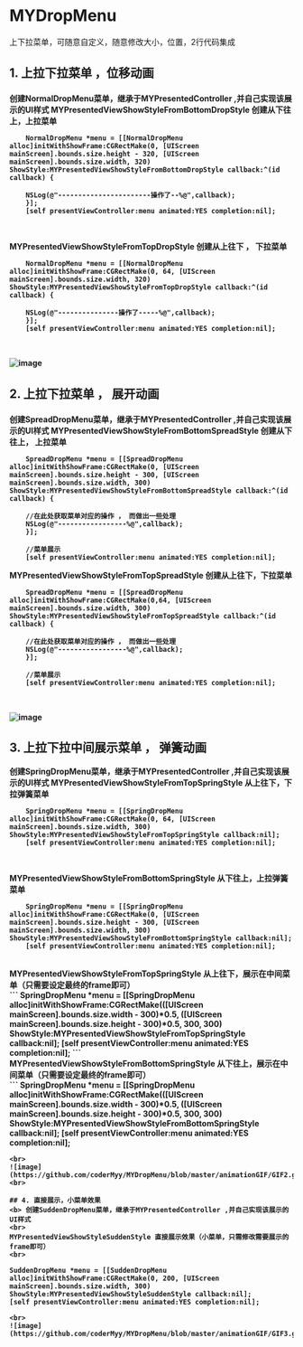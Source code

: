 # MYDropMenu
上下拉菜单，可随意自定义，随意修改大小，位置，2行代码集成



## 1. 上拉下拉菜单 ，位移动画<p>

<b>创建NormalDropMenu菜单，继承于MYPresentedController ,并自己实现该展示的UI样式
MYPresentedViewShowStyleFromBottomDropStyle  创建从下往上，上拉菜单
<br>
```
    NormalDropMenu *menu = [[NormalDropMenu alloc]initWithShowFrame:CGRectMake(0, [UIScreen mainScreen].bounds.size.height - 320, [UIScreen mainScreen].bounds.size.width, 320) ShowStyle:MYPresentedViewShowStyleFromBottomDropStyle callback:^(id callback) {

    NSLog(@"-----------------------操作了--%@",callback);
    }];
    [self presentViewController:menu animated:YES completion:nil];

```
<br>

MYPresentedViewShowStyleFromTopDropStyle 创建从上往下 ， 下拉菜单
```
    NormalDropMenu *menu = [[NormalDropMenu alloc]initWithShowFrame:CGRectMake(0, 64, [UIScreen mainScreen].bounds.size.width, 320) ShowStyle:MYPresentedViewShowStyleFromTopDropStyle callback:^(id callback) {

    NSLog(@"---------------操作了-----%@",callback);
    }];
    [self presentViewController:menu animated:YES completion:nil];

```
<br>

![image](https://github.com/coderMyy/MYDropMenu/blob/master/animationGIF/GIF.gif)

## 2. 上拉下拉菜单 ， 展开动画<p>
<b> 创建SpreadDropMenu菜单，继承于MYPresentedController ,并自己实现该展示的UI样式
MYPresentedViewShowStyleFromBottomSpreadStyle 创建从下往上， 上拉菜单
<br>
```
    SpreadDropMenu *menu = [[SpreadDropMenu alloc]initWithShowFrame:CGRectMake(0, [UIScreen mainScreen].bounds.size.height - 300, [UIScreen mainScreen].bounds.size.width, 300) ShowStyle:MYPresentedViewShowStyleFromBottomSpreadStyle callback:^(id callback) {

    //在此处获取菜单对应的操作 ， 而做出一些处理
    NSLog(@"-----------------%@",callback);
    }];

    //菜单展示
    [self presentViewController:menu animated:YES completion:nil];

``` 
MYPresentedViewShowStyleFromTopSpreadStyle 创建从上往下，下拉菜单
<br>
```
    SpreadDropMenu *menu = [[SpreadDropMenu alloc]initWithShowFrame:CGRectMake(0,64, [UIScreen mainScreen].bounds.size.width, 300) ShowStyle:MYPresentedViewShowStyleFromTopSpreadStyle callback:^(id callback) {

    //在此处获取菜单对应的操作 ， 而做出一些处理
    NSLog(@"-----------------%@",callback);
    }];

    //菜单展示
    [self presentViewController:menu animated:YES completion:nil];

```
<br>

![image](https://github.com/coderMyy/MYDropMenu/blob/master/animationGIF/GIF1.gif)

## 3. 上拉下拉中间展示菜单 ， 弹簧动画
<b> 创建SpringDropMenu菜单，继承于MYPresentedController ,并自己实现该展示的UI样式
MYPresentedViewShowStyleFromTopSpringStyle 从上往下，下拉弹簧菜单
<br>
```
    SpringDropMenu *menu = [[SpringDropMenu alloc]initWithShowFrame:CGRectMake(0, 64, [UIScreen mainScreen].bounds.size.width, 300) ShowStyle:MYPresentedViewShowStyleFromTopSpringStyle callback:nil];
    [self presentViewController:menu animated:YES completion:nil];

```
<br>

MYPresentedViewShowStyleFromBottomSpringStyle 从下往上，上拉弹簧菜单
<br>
```
    SpringDropMenu *menu = [[SpringDropMenu alloc]initWithShowFrame:CGRectMake(0, [UIScreen mainScreen].bounds.size.height - 300, [UIScreen mainScreen].bounds.size.width, 300) ShowStyle:MYPresentedViewShowStyleFromBottomSpringStyle callback:nil];
    [self presentViewController:menu animated:YES completion:nil];
```
<br>
MYPresentedViewShowStyleFromTopSpringStyle 从上往下，展示在中间菜单（只需要设定最终的frame即可）
<br>
```
    SpringDropMenu *menu = [[SpringDropMenu alloc]initWithShowFrame:CGRectMake(([UIScreen mainScreen].bounds.size.width - 300)*0.5, ([UIScreen mainScreen].bounds.size.height - 300)*0.5, 300, 300) ShowStyle:MYPresentedViewShowStyleFromTopSpringStyle callback:nil];
    [self presentViewController:menu animated:YES completion:nil];
```
<br>
MYPresentedViewShowStyleFromBottomSpringStyle 从下往上，展示在中间菜单（只需要设定最终的frame即可）
<br>
```
    SpringDropMenu *menu = [[SpringDropMenu alloc]initWithShowFrame:CGRectMake(([UIScreen mainScreen].bounds.size.width - 300)*0.5, ([UIScreen mainScreen].bounds.size.height - 300)*0.5, 300, 300) ShowStyle:MYPresentedViewShowStyleFromBottomSpringStyle callback:nil];
    [self presentViewController:menu animated:YES completion:nil];

```
<br>
![image](https://github.com/coderMyy/MYDropMenu/blob/master/animationGIF/GIF2.gif)
<br>

## 4. 直接展示，小菜单效果
<b> 创建SuddenDropMenu菜单，继承于MYPresentedController ,并自己实现该展示的UI样式
<br>
MYPresentedViewShowStyleSuddenStyle 直接展示效果（小菜单，只需修改需要展示的frame即可）
<br>
```
    SuddenDropMenu *menu = [[SuddenDropMenu alloc]initWithShowFrame:CGRectMake(0, 200, [UIScreen mainScreen].bounds.size.width, 300) ShowStyle:MYPresentedViewShowStyleSuddenStyle callback:nil];
    [self presentViewController:menu animated:YES completion:nil];

```
<br>
![image](https://github.com/coderMyy/MYDropMenu/blob/master/animationGIF/GIF3.gif)






